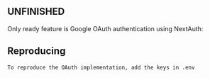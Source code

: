 ## UNFINISHED

Only ready feature is Google OAuth authentication using NextAuth:

## Reproducing
    To reproduce the OAuth implementation, add the keys in .env
